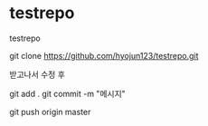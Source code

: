 # testrepo
testrepo

git clone https://github.com/hyojun123/testrepo.git

받고나서 수정 후 

git add .
git commit -m "메시지"

git push origin master
